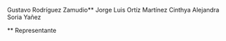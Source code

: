 Gustavo Rodríguez Zamudio**
Jorge Luis Ortíz Martínez
Cinthya Alejandra Soria Yañez


** Representante
